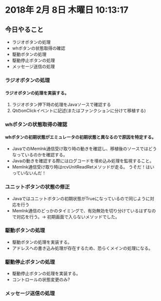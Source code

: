 
# 2018年 2月  8日 木曜日 10:13:17    

## 今日やること

- ラジオボタンの処理
- whボタンの状態取得の確認
- 駆動ボタンの処理
- 駆動停止ボタンの処理
- メッセージ送信の処理

### ラジオボタンの処理

#### ラジオボタンの処理を実装する。

1. ラジオボタン押下時の処理をJavaソースで確認する
2. QtのonClickイベントに記述(またはファンクションに分けて移植する)

### whボタンの状態取得の確認

#### whボタンの初期状態がエミュレータの初期状態と異なるので原因を特定する。
- JavaでのMemlnk通信受け取り時の動きを確認し、移植後のソースではどうなっているのかを確認する。
- Javaの動きを確認する際にはログコードを埋め込み処理を監視すること。
- Memlnk通信受け取り時はrcvUnitReadRetメソッドが走る。 うそだ！はいっていないんだ！

### ユニットボタンの状態の修正

- Javaではユニットボタンの初期状態がTrueになっているので同じように対応を行う
- Memlnk通信のどっかのタイミングで、有効無効を切り分けているはずなので対応を行う。-> 初期画面で入らないメソッドでした。

### 駆動ボタンの処理

- 駆動ボタンの処理を実装する。
- アドレスへの書き込み処理が存在するため、恐らくメインの処理になる。

### 駆動停止ボタンの処理

- 駆動停止ボタンの処理を実装する。
- コントロールの状態変更のみ?

### メッセージ送信の処理

